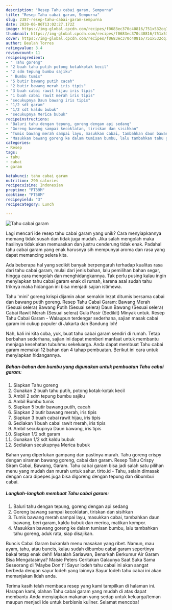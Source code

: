 ```yaml
---
description: "Resep Tahu cabai garam, Sempurna"
title: "Resep Tahu cabai garam, Sempurna"
slug: 2387-resep-tahu-cabai-garam-sempurna
date: 2020-06-06T13:02:27.172Z
image: https://img-global.cpcdn.com/recipes/f0683ec370c40816/751x532cq70/tahu-cabai-garam-foto-resep-utama.jpg
thumbnail: https://img-global.cpcdn.com/recipes/f0683ec370c40816/751x532cq70/tahu-cabai-garam-foto-resep-utama.jpg
cover: https://img-global.cpcdn.com/recipes/f0683ec370c40816/751x532cq70/tahu-cabai-garam-foto-resep-utama.jpg
author: Beulah Torres
ratingvalue: 3.4
reviewcount: 11
recipeingredient:
- " Tahu goreng"
- "2 buah tahu putih potong kotakkotak kecil"
- "2 sdm tepung bumbu sajiku"
- " Bumbu tumis"
- "5 butir bawang putih cacah"
- "2 butir bawang merah iris tipis"
- "3 buah cabai rawit hijau iris tipis"
- "1 buah cabai rawit merah iris tipis"
- "secukupnya Daun bawang iris tipis"
- "1/2 sdt garam"
- "1/2 sdt kaldu bubuk"
- "secukupnya Merica bubuk"
recipeinstructions:
- "Baluri tahu dengan tepung, goreng dengan api sedang"
- "Goreng bawang sampai kecoklatan, tiriskan dan sisihkan"
- "Tumis bawang merah sampai layu, masukkan cabai, tambahkan daun bawang, beri garam, kaldu bubuk dan merica, matikan kompor."
- "Masukkan bawang goreng ke dalam tumisan bumbu, lalu tambahkan tahu goreng, aduk rata, siap disajikan."
categories:
- Resep
tags:
- tahu
- cabai
- garam

katakunci: tahu cabai garam 
nutrition: 290 calories
recipecuisine: Indonesian
preptime: "PT39M"
cooktime: "PT50M"
recipeyield: "3"
recipecategory: Lunch

---
```



![Tahu cabai garam](https://img-global.cpcdn.com/recipes/f0683ec370c40816/751x532cq70/tahu-cabai-garam-foto-resep-utama.jpg)

Lagi mencari ide resep tahu cabai garam yang unik? Cara menyiapkannya memang tidak susah dan tidak juga mudah. Jika salah mengolah maka hasilnya tidak akan memuaskan dan justru cenderung tidak enak. Padahal tahu cabai garam yang enak harusnya sih mempunyai aroma dan rasa yang dapat memancing selera kita.

Ada beberapa hal yang sedikit banyak berpengaruh terhadap kualitas rasa dari tahu cabai garam, mulai dari jenis bahan, lalu pemilihan bahan segar, hingga cara mengolah dan menghidangkannya. Tak perlu pusing kalau ingin menyiapkan tahu cabai garam enak di rumah, karena asal sudah tahu triknya maka hidangan ini bisa menjadi sajian istimewa.

Tahu &#39;mini&#39; goreng krispi dijamin akan semakin lezat ditumis bersama cabai dan bawang putih goreng. Resep Tahu Cabai Garam: Bawang Merah (Sesuai selera) Bawang Putih (Sesuai selera) Daun Bawang (Sesuai selera) Cabai Rawit Merah (Sesuai selera) Gula Pasir (Sedikit) Minyak untuk. Resep Tahu Cabai Garam - Walaupun terdengar sederhana, sajian masak cabai garam ini cukup populer di Jakarta dan Bandung loh!


Nah, kali ini kita coba, yuk, buat tahu cabai garam sendiri di rumah. Tetap berbahan sederhana, sajian ini dapat memberi manfaat untuk membantu menjaga kesehatan tubuhmu sekeluarga. Anda dapat membuat Tahu cabai garam memakai 12 bahan dan 4 tahap pembuatan. Berikut ini cara untuk menyiapkan hidangannya.

<!--inarticleads1-->

##### Bahan-bahan dan bumbu yang digunakan untuk pembuatan Tahu cabai garam:

1. Siapkan  Tahu goreng
1. Gunakan 2 buah tahu putih, potong kotak-kotak kecil
1. Ambil 2 sdm tepung bumbu sajiku
1. Ambil  Bumbu tumis
1. Siapkan 5 butir bawang putih, cacah
1. Siapkan 2 butir bawang merah, iris tipis
1. Siapkan 3 buah cabai rawit hijau, iris tipis
1. Sediakan 1 buah cabai rawit merah, iris tipis
1. Ambil secukupnya Daun bawang, iris tipis
1. Siapkan 1/2 sdt garam
1. Gunakan 1/2 sdt kaldu bubuk
1. Sediakan secukupnya Merica bubuk


Bahan yang diperlukan gampang dan pastinya murah. Tahu goreng crispy dengan siraman bawang goreng, cabai dan garam. Resep Tahu Crispy Siram Cabai, Bawang, Garam. Tahu cabai garam bisa jadi salah satu pilihan menu yang mudah dan murah untuk sahur. tirto.id - Tahu, selain dimasak dengan cara dipepes juga bisa digoreng dengan tepung dan dibumbui cabai. 

<!--inarticleads2-->

##### Langkah-langkah membuat Tahu cabai garam:

1. Baluri tahu dengan tepung, goreng dengan api sedang
1. Goreng bawang sampai kecoklatan, tiriskan dan sisihkan
1. Tumis bawang merah sampai layu, masukkan cabai, tambahkan daun bawang, beri garam, kaldu bubuk dan merica, matikan kompor.
1. Masukkan bawang goreng ke dalam tumisan bumbu, lalu tambahkan tahu goreng, aduk rata, siap disajikan.


Buncis Cabai Garam bukanlah menu masakan yang ribet. Namun, mau ayam, tahu, atau buncis, kalau sudah dibumbu cabai garam sepertinya bakal tetap enak deh!! Masalah Sariawan, Benarkah Berkumur Air Garam Bisa Mengatasinya? Maisie Peters Ceritakan Galaunya Saat Suka Sama Seseorang di &#39;Maybe Don&#39;t&#39;! Sayur lodeh tahu cabai ini akan sangat berbeda dengan sayur lodeh yang lainnya Sayur lodeh tahu cabai ini akan memanjakan lidah anda. 

Terima kasih telah membaca resep yang kami tampilkan di halaman ini. Harapan kami, olahan Tahu cabai garam yang mudah di atas dapat membantu Anda menyiapkan makanan yang sedap untuk keluarga/teman maupun menjadi ide untuk berbisnis kuliner. Selamat mencoba!
